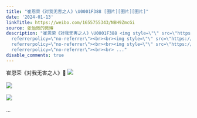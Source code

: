 ```yaml
---
title: "崔恩荣《对我无害之人》\U0001F388 [图片][图片][图片]"
date: '2024-01-13'
linkTitle: https://weibo.com/1655755343/NBH9ZmcGi
source: 张怡微的微博
description: "崔恩荣《对我无害之人》\U0001F388 <img style=\"\" src=\"https://tvax4.sinaimg.cn/large/62b0d24fly1hlt68m4knej20p018cad6.jpg\"
  referrerpolicy=\"no-referrer\"><br><br><img style=\"\" src=\"https://tvax4.sinaimg.cn/large/62b0d24fly1hlscdi65kxj20u017oqil.jpg\"
  referrerpolicy=\"no-referrer\"><br><br><img style=\"\" src=\"https://tvax1.sinaimg.cn/large/62b0d24fly1hlscdg37dij20u01hcdrb.jpg\"
  referrerpolicy=\"no-referrer\"><br><br> ..."
disable_comments: true
---
```

崔恩荣《对我无害之人》🎈 <img style="" src="https://tvax4.sinaimg.cn/large/62b0d24fly1hlt68m4knej20p018cad6.jpg" referrerpolicy="no-referrer"><br><br><img style="" src="https://tvax4.sinaimg.cn/large/62b0d24fly1hlscdi65kxj20u017oqil.jpg" referrerpolicy="no-referrer"><br><br><img style="" src="https://tvax1.sinaimg.cn/large/62b0d24fly1hlscdg37dij20u01hcdrb.jpg" referrerpolicy="no-referrer"><br><br> ...